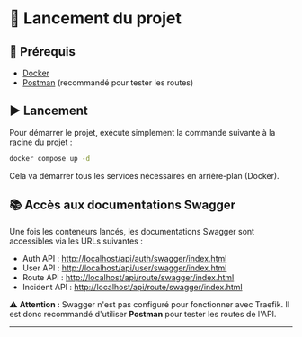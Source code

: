 # 🚀 Lancement du projet

## 🔧 Prérequis

- [Docker](https://www.docker.com/)
- [Postman](https://www.postman.com/) (recommandé pour tester les routes)

## ▶️ Lancement

Pour démarrer le projet, exécute simplement la commande suivante à la racine du projet :

```bash
docker compose up -d
```

Cela va démarrer tous les services nécessaires en arrière-plan (Docker).

## 📚 Accès aux documentations Swagger

Une fois les conteneurs lancés, les documentations Swagger sont accessibles via les URLs suivantes :

- Auth API : [http://localhost/api/auth/swagger/index.html](http://localhost/api/auth/swagger/index.html)
- User API : [http://localhost/api/user/swagger/index.html](http://localhost/api/user/swagger/index.html)
- Route API : [http://localhost/api/route/swagger/index.html](http://localhost/api/route/swagger/index.html)
- Incident API : [http://localhost/api/route/swagger/index.html](http://localhost/api/incident/swagger/index.html)

⚠️ **Attention :** Swagger n'est pas configuré pour fonctionner avec Traefik. Il est donc recommandé d'utiliser **Postman** pour tester les routes de l'API.

---
